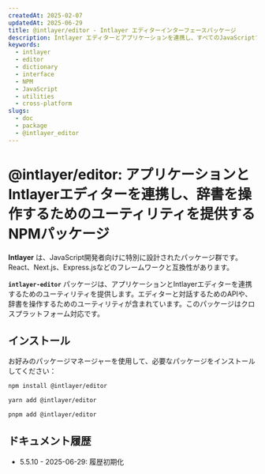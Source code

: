 ```yaml
---
createdAt: 2025-02-07
updatedAt: 2025-06-29
title: @intlayer/editor - Intlayer エディターインターフェースパッケージ
description: Intlayer エディターとアプリケーションを連携し、すべてのJavaScriptフレームワークで辞書を操作するためのユーティリティを提供するNPMパッケージ。
keywords:
  - intlayer
  - editor
  - dictionary
  - interface
  - NPM
  - JavaScript
  - utilities
  - cross-platform
slugs:
  - doc
  - package
  - @intlayer_editor
---
```


# @intlayer/editor: アプリケーションとIntlayerエディターを連携し、辞書を操作するためのユーティリティを提供するNPMパッケージ

**Intlayer** は、JavaScript開発者向けに特別に設計されたパッケージ群です。React、Next.js、Express.jsなどのフレームワークと互換性があります。

**`intlayer-editor`** パッケージは、アプリケーションとIntlayerエディターを連携するためのユーティリティを提供します。エディターと対話するためのAPIや、辞書を操作するためのユーティリティが含まれています。このパッケージはクロスプラットフォーム対応です。

## インストール

お好みのパッケージマネージャーを使用して、必要なパッケージをインストールしてください：

```bash
npm install @intlayer/editor
```

```bash
yarn add @intlayer/editor
```

```bash
pnpm add @intlayer/editor
```

## ドキュメント履歴

- 5.5.10 - 2025-06-29: 履歴初期化
